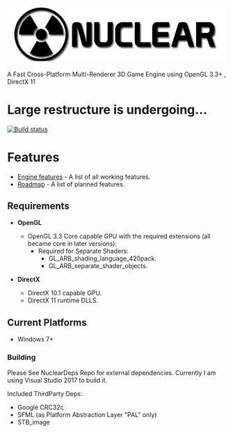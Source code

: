 ![Nuclear Engine Logo](logo.png "Nuclear Engine Logo") 

A Fast Cross-Platform Multi-Renderer 3D Game Engine using OpenGL 3.3+ , DirectX 11

# Large restructure is undergoing...
[![Build status](https://ci.appveyor.com/api/projects/status/k7lo2s60aa0gmld2?svg=true)](https://ci.appveyor.com/project/Zone-organization/nuclear-engine) 

# Features
* [Engine features](https://github.com/Zone-organization/Nuclear-Engine/blob/master/FEATURES.md) - A list of all working features.
* [Roadmap](https://github.com/Zone-organization/Nuclear-Engine/blob/master/ROADMAP.md) - A list of planned features. 

## Requirements
- __OpenGL__
  - OpenGL 3.3 Core capable GPU with the required extensions (all became core in later versions):
    - Required for Separate Shaders:	
	  - GL_ARB_shading_language_420pack.
	  - GL_ARB_separate_shader_objects.

- __DirectX__
  - DirectX 10.1 capable GPU.
  - DirectX 11 runtime DLLS.

## Current Platforms
  - Windows 7+

### Building
Please See NuclearDeps Repo for external dependencies.
Currently I am using Visual Studio 2017 to build it.

Included ThirdParty Deps:
  - Google CRC32c
  - SFML (as Platform Abstraction Layer "PAL" only)
  - STB_image